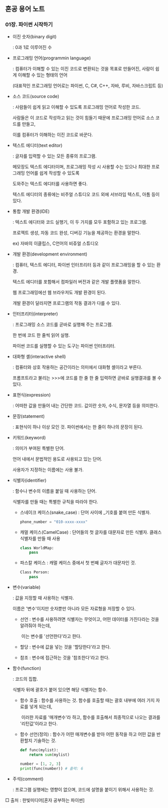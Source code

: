 ## 혼공 용어 노트

### 01장. 파이썬 시작하기

- 이진 숫자(binary digit) 

  : 0과 1로 이루어진 수

  

- 프로그래밍 언어(programmin language)

  : 컴퓨터가 이해할 수 있는 이진 코드로 변환되는 것을 목표로 만들어진, 사람이 쉽게 이해할 수 있는 형태의 언어

    (대표적인 프로그래밍 언어로는 파이썬, C, C#, C++, 자바, 루비, 자바스크립트 등)

  

- 소스 코드(source code)

  : 사람들이 쉽게 읽고 이해할 수 있도록 프로그래밍 언어로 작성한 코드.

    사람들은 이 코드로 작성하고 읽는 것이 힘들기 때문에 프로그래밍 언어로 소스 코드를 만들고,

    이를 컴퓨터가 이해하는 이진 코드로 바꾼다.

  

- 텍스트 에디터(text editor)

  : 글자를 입력할 수 있는 모든 종류의 프로그램.

    메모장도 텍스트 에디터이며, 프로그래밍 작성 시 사용할 수는 있으나 최대한 프로그래밍 언어를 쉽게 작성할 수 있도록

    도와주는 텍스트 에디터를 사용하면 좋다.

    텍스트 에디터의 종류에는 비주얼 스튜디오 코드 외에 서브라임 텍스트, 아톰 등이 있다.

  

- 통합 개발 환경(IDE)

  : 텍스트 에디터와 코드 실행기, 이 두 가지를 모두 포함하고 있는 프로그램.

    프로젝트 생성, 자동 코드 완성, 디버깅 기능을 제공하는 환경을 말한다.

    ex) 자바의 이클립스, C언어의 비쥬얼 스튜디오

  

- 개발 환경(development environment)

  : 컴퓨터, 텍스트 에디터, 파이썬 인터프리터 등과 같이 프로그래밍을 할 수 있는 환경.

    텍스트 에디터를 포함해서 컴파일러 버전과 같은 개발 플랫폼을 말한다.

    웹 프로그래밍에선 웹 브라우저도 개발 환경이 된다.

    개발 환경이 달라지면 프로그램의 작동 결과가 다를 수 있다.

  

- 인터프리터(interpreter)

  : 프로그래밍 소스 코드를 곧바로 실행해 주는 프로그램.

    한 번에 코드 한 줄씩 읽어 실행.

    파이썬 코드를 실행할 수 있는 도구는 파이썬 인터프리터.

  

- 대화형 셸(interactive shell)

  : 컴퓨터와 상호 작용하는 공간이라는 의미에서 대화형 셸이라고 부른다.

    프롬프트라고 불리는 >>>에 코드를 한 줄 한 줄 입력하면 곧바로 실행결과를 볼 수 있다.

  

- 표현식(expression)

  : 어떠한 값을 만들어 내는 간단한 코드. 값이란 숫자, 수식, 문자열 등을 의미한다.

  

- 문장(statement)

  : 표현식이 하나 이상 모인 것. 파이썬에서는 한 줄이 하나의 문장이 된다.
  
  

- 키워드(keyword)

  : 의미가 부여된 특별한 단어.

    언어 내에서 문법적인 용도로 사용되고 있는 단어.

    사용자가 지정하는 이름에는 사용 불가.

  

- 식별자(identifier)

  : 함수나 변수의 이름을 붙일 때 사용하는 단어.

    식별자를 만들 때는 특별한 규칙을 따라야 한다.

  - 스네이크 케이스(snake_case) : 단어 사이에 _기호를 붙여 만든 식별자.

    ```python
    phone_number = "010-xxxx-xxxx"
    ```

  - 캐멀 케이스(CamelCase) : 단어들의 첫 글자를 대문자로 만든 식별자. 클래스 식별자를 만들 때 사용

    ```python
    class WorldMap:
        pass
    ```

  - 파스칼 케이스 : 캐멀 케이스 중에서 첫 번째 글자가 대문자인 것.

    ```python
    Class Person:
        pass
    ```



- 변수(variable)

  : 값을 지정할 때 사용하는 식별자.

    이름은 '변수'이지만 숫자뿐만 아니라 모든 자료형을 저장할 수 있다.

  - 선언 : 변수를 사용하려면 식별자는 무엇이고, 어떤 데이터를 가진다라는 것을 알려줘야 하는데,

    ​           이는 변수를 '선언한다'라고 한다.

  - 할당 : 변수에 값을 넣는 것을 '할당한다'라고 한다.

  - 참조 : 변수에 접근하는 것을 '참조한다'라고 한다.



- 함수(function)

  : 코드의 집합.

    식별자 뒤에 괄호가 붙어 있으면 해당 식별자는 함수.

  - 함수 호출 : 함수를 사용하는 것. 함수를 호출할 때는 괄호 내부에 여러 가지 자료를 넣게 되는데,

    ​                    이러한 자료를 '매개변수'라 하고, 함수를 호출해서 최종적으로 나오는 결과를 '리턴값'이라고 한다.

  - 함수 선언(정의) : 함수가 어떤 매개변수를 받아 어떤 동작을 하고 어떤 값을 반환할지 기술하는 것.

    ```python
    def func(mylist):
        return sum(mylist)
    
    number = [1, 2, 3]
    print(func(number)) # 출력: 6
    ```



- 주석(comment)

  : 프로그램 실행에는 영향이 없으며, 코드에 설명을 붙이기 위해서 사용하는 것.

□ 출처 : 한빛미디어[혼자 공부하는 파이썬]